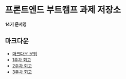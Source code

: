 # 프론트엔드 부트캠프 과제 저장소

**14기 문서영**

## 마크다운

- [마크다운 문법](./src/md/markdown.md)
- [1주차 회고](./src/md/week1-retrospect.md)
- [2주차 회고](./src/md/week2-retrospect.md)
- [3주차 회고](./src/md/week3-retrospect.md)
